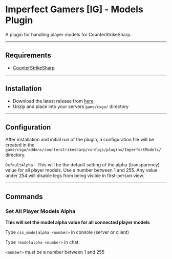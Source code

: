 # Imperfect Gamers [IG] - Models Plugin

A plugin for handling player models for CounterStrikeSharp.

---

## Requirements
- [CounterStrikeSharp](https://github.com/roflmuffin/CounterStrikeSharp)

---

## Installation
- Download the latest release from [here](https://github.com/razpbrry/Imperfect-Models/releases)
- Unzip and place into your servers `game/csgo/` directory

---

## Configuration

After installation and initial run of the plugin, a configuration file will be created in the `game/csgo/addons/counterstrikesharp/configs/plugins/ImperfectModels/` directory.

`DefaultAlpha` - This will be the default setting of the alpha (transparency) value for all player models. Use a number between 1 and 255. Any value under 254 will disable legs from being visible in first-person view.

---

## Commands

### Set All Player Models Alpha
**This will set the model alpha value for all connected player models**

Type `css_modelalpha <number>` in console (server or client)

Type `!modelalpha <number>` in chat

`<number>` must be a number between 1 and 255